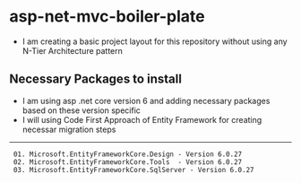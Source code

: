 # asp-net-mvc-boiler-plate
* I am creating a basic project layout for this repository without using any N-Tier Architecture pattern

## Necessary Packages to install 
- I am using asp .net core version 6 and adding necessary packages based on these version specific
- I will using Code First Approach of Entity Framework for creating necessar migration steps
---
```
 01. Microsoft.EntityFrameworkCore.Design - Version 6.0.27
 02. Microsoft.EntityFrameworkCore.Tools  - Version 6.0.27
 03. Microsoft.EntityFrameworkCore.SqlServer - Version 6.0.27
```